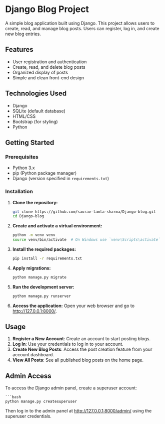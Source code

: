 # Django Blog Project

A simple blog application built using Django. This project allows users to create, read, and manage blog posts. Users can register, log in, and create new blog entries.

## Features

- User registration and authentication
- Create, read, and delete blog posts
- Organized display of posts
- Simple and clean front-end design

## Technologies Used

- Django
- SQLite (default database)
- HTML/CSS
- Bootstrap (for styling)
- Python

## Getting Started

### Prerequisites

- Python 3.x
- pip (Python package manager)
- Django (version specified in `requirements.txt`)

### Installation

1. **Clone the repository:**

   ```bash
   git clone https://github.com/saurav-tamta-sharma/Django-blog.git
   cd Django-blog

2. **Create and activate a virtual environment:**

    ```bash
    python -m venv venv
    source venv/bin/activate  # On Windows use `venv\Scripts\activate`

3. **Install the required packages:**

    ```bash
    pip install -r requirements.txt

4. **Apply migrations:**

    ```bash
    python manage.py migrate

5. **Run the development server:**

    ```bash
    python manage.py runserver

6. **Access the application:** Open your web browser and go to http://127.0.0.1:8000/.

## Usage

1. **Register a New Account**: Create an account to start posting blogs.
2. **Log In**: Use your credentials to log in to your account.
3. **Create New Blog Posts**: Access the post creation feature from your account dashboard.
4. **View All Posts**: See all published blog posts on the home page.

## Admin Access

To access the Django admin panel, create a superuser account:

    ```bash
    python manage.py createsuperuser

Then log in to the admin panel at http://127.0.0.1:8000/admin/ using the superuser credentials.

